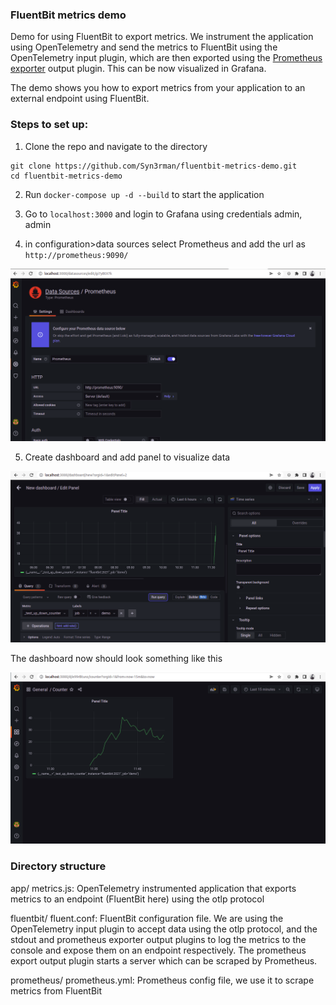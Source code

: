### FluentBit metrics demo

Demo for using FluentBit to export metrics. 
We instrument the application using OpenTelemetry and send the metrics to FluentBit using the OpenTelemetry input plugin, which are then exported using the [Prometheus exporter](https://docs.fluentbit.io/manual/pipeline/outputs/prometheus-exporter) output plugin. This can be now visualized in Grafana.

The demo shows you how to export metrics from your application to an external endpoint using FluentBit.

### Steps to set up:

1. Clone the repo and navigate to the directory
```
git clone https://github.com/Syn3rman/fluentbit-metrics-demo.git
cd fluentbit-metrics-demo
```

2. Run `docker-compose up -d --build` to start the application

3. Go to `localhost:3000` and login to Grafana using credentials admin, admin

4. in configuration>data sources select Prometheus and add the url as `http://prometheus:9090/`

![data source](./assets/data_source.png)

5. Create dashboard and add panel to visualize data

![panel](./assets/panel.png)

The dashboard now should look something like this

![dashboard](./assets/dashboard.png)


### Directory structure

app/
	metrics.js: OpenTelemetry instrumented application that exports metrics to an endpoint (FluentBit here) using the otlp protocol

fluentbit/
	fluent.conf: FluentBit configuration file. We are using the OpenTelemetry input plugin to accept data using the otlp protocol, and the stdout and prometheus exporter output plugins to log the metrics to the console and expose them on an endpoint respectively. The prometheus export output plugin starts a server which can be scraped by Prometheus.

prometheus/
	prometheus.yml: Prometheus config file, we use it to scrape metrics from FluentBit	
